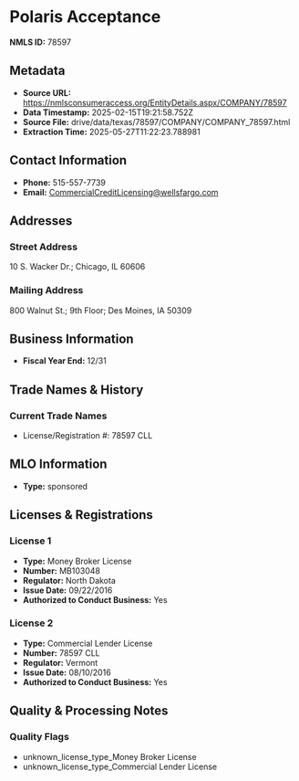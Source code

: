 # Polaris Acceptance

**NMLS ID:** 78597

## Metadata
- **Source URL:** https://nmlsconsumeraccess.org/EntityDetails.aspx/COMPANY/78597
- **Data Timestamp:** 2025-02-15T19:21:58.752Z
- **Source File:** drive/data/texas/78597/COMPANY/COMPANY_78597.html
- **Extraction Time:** 2025-05-27T11:22:23.788981

## Contact Information
- **Phone:** 515-557-7739
- **Email:** CommercialCreditLicensing@wellsfargo.com

## Addresses
### Street Address
10 S. Wacker Dr.; Chicago, IL 60606

### Mailing Address
800 Walnut St.; 9th Floor; Des Moines, IA 50309

## Business Information
- **Fiscal Year End:** 12/31

## Trade Names & History
### Current Trade Names
- License/Registration #: 78597 CLL

## MLO Information
- **Type:** sponsored

## Licenses & Registrations

### License 1
- **Type:** Money Broker License
- **Number:** MB103048
- **Regulator:** North Dakota
- **Issue Date:** 09/22/2016
- **Authorized to Conduct Business:** Yes

### License 2
- **Type:** Commercial Lender License
- **Number:** 78597 CLL
- **Regulator:** Vermont
- **Issue Date:** 08/10/2016
- **Authorized to Conduct Business:** Yes

## Quality & Processing Notes
### Quality Flags
- unknown_license_type_Money Broker License
- unknown_license_type_Commercial Lender License
